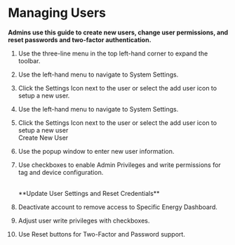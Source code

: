 # Managing Users
**Admins use this guide to create new users, change user permissions, and reset passwords and two-factor authentication.**

1. Use the three-line menu in the top left-hand corner to expand the toolbar.     

2. Use the left-hand menu to navigate to System Settings.

3. Click the Settings Icon next to the user or select the add user icon to setup a new user.       

4. Use the left-hand menu to navigate to System Settings.

5. Click the Settings Icon next to the user or select the add user icon to setup a new user     
   Create New User

6. Use the popup window to enter new user information.

7. Use checkboxes to enable Admin Privileges and write permissions for tag and device configuration. 

	<br>
	**Update User Settings and Reset Credentials**

8. Deactivate account to remove access to Specific Energy Dashboard.

9. Adjust user write privileges with checkboxes.

10. Use Reset buttons for Two-Factor and Password support.

